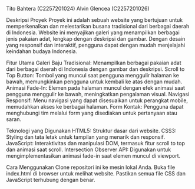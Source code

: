 Tito Bahtera (C2257201024)
Alvin Glencea (C2257201026)

Deskripsi Proyek
Proyek ini adalah sebuah website yang bertujuan untuk memperkenalkan dan melestarikan busana tradisional dari berbagai daerah di Indonesia. Website ini menyajikan galeri yang menampilkan berbagai jenis pakaian adat, lengkap dengan deskripsi dan gambar. Dengan desain yang responsif dan interaktif, pengguna dapat dengan mudah menjelajahi keindahan budaya Indonesia.

Fitur Utama
Galeri Baju Tradisional: Menampilkan berbagai pakaian adat dari berbagai daerah di Indonesia dengan gambar dan deskripsi.
Scroll to Top Button: Tombol yang muncul saat pengguna menggulir halaman ke bawah, memungkinkan pengguna untuk kembali ke atas dengan mudah.
Animasi Fade-In: Elemen pada halaman muncul dengan efek animasi saat pengguna menggulir ke bawah, meningkatkan pengalaman visual.
Navigasi Responsif: Menu navigasi yang dapat disesuaikan untuk perangkat mobile, memudahkan akses ke berbagai halaman.
Form Kontak: Pengguna dapat menghubungi tim melalui form yang disediakan untuk pertanyaan atau saran.

Teknologi yang Digunakan
HTML5: Struktur dasar dari website.
CSS3: Styling dan tata letak untuk tampilan yang menarik dan responsif.
JavaScript: Interaktivitas dan manipulasi DOM, termasuk fitur scroll to top dan animasi saat scroll.
Intersection Observer API: Digunakan untuk mengimplementasikan animasi fade-in saat elemen muncul di viewport.

Cara Menggunakan
Clone repositori ini ke mesin lokal Anda.
Buka file index.html di browser untuk melihat website.
Pastikan semua file CSS dan JavaScript terhubung dengan benar.
